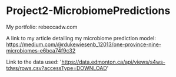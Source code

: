 # Project2-MicrobiomePredictions

My portfolio: rebeccadw.com

A link to my article detailing my microbiome prediction model: https://medium.com/@rdukewiesenb_12013/one-province-nine-microbiomes-e6bca74f9c32 

Link to the data used: 'https://data.edmonton.ca/api/views/s4ws-tdws/rows.csv?accessType=DOWNLOAD'
